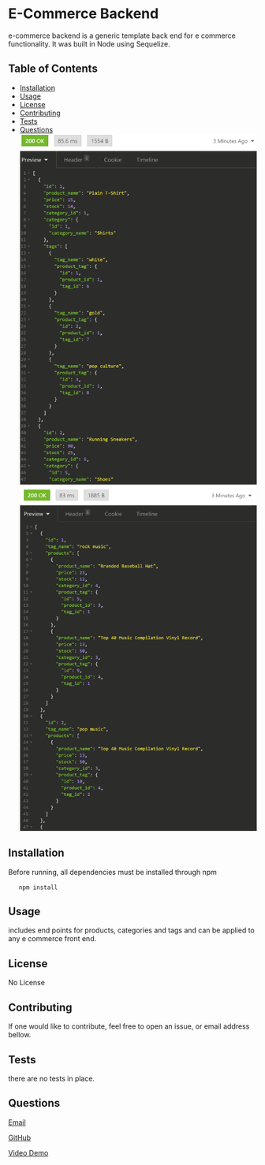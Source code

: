 
  # E-Commerce Backend
  
  e-commerce backend is a generic template back end for e commerce functionality. 
  It was built in Node using Sequelize.
  
  ## Table of Contents
  * [Installation](#installation)
  * [Usage](#usage)
  * [License](#license)
  * [Contributing](#Contributing)
  * [Tests](#Tests)
  * [Questions](#Questions)
  <img src="./assets/scrnsht1.png"></img> <img src="./assets/scrnsht2.png"></img> 
  ## Installation
  Before running, all dependencies must be installed through npm 
  
       
       npm install

       
    
  ## Usage
  includes end points for products, categories and tags and can be applied to any e commerce front end.
  
  ## License
  No License
  ## Contributing
  If one would like to contribute, feel free to open an issue, or email address bellow.
  ## Tests
  there are no tests in place.
  ## Questions
  [Email](mailto:emailcodydiab@gmail.com)

  [GitHub](https://github.com/CodyDiab)

  [Video Demo](https://drive.google.com/file/d/1wXI7tHVR-XOD8-KoXLr6rW1OnlsgR0zv/view)
